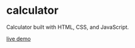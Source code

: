 # calculator

Calculator built with HTML, CSS, and JavaScript.

[live demo](https://aime78.github.io/portfolio/)